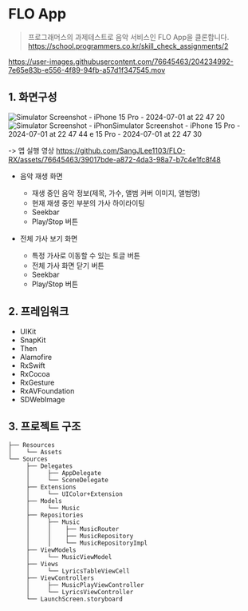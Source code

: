 # FLO App
> 프로그래머스의 과제테스트로 음악 서비스인 FLO App을 클론합니다.<br>
https://school.programmers.co.kr/skill_check_assignments/2

https://user-images.githubusercontent.com/76645463/204234992-7e65e83b-e556-4f89-94fb-a57d1f347545.mov

## 1. 화면구성
![Simulator Screenshot - iPhone 15 Pro - 2024-07-01 at 22 47 20](https://github.com/SangJLee1103/FLO-RX/assets/76645463/23195f3a-8b67-48fb-ad63-e2e6d8fb0504)
![Simulator Screenshot - iPhon![Simulator Screenshot - iPhone 15 Pro - 2024-07-01 at 22 47 44](https://github.com/SangJLee1103/FLO-RX/assets/76645463/14f3b925-65f7-4523-bce5-c4a1a5a91d13)
e 15 Pro - 2024-07-01 at 22 47 30](https://github.com/SangJLee1103/FLO-RX/assets/76645463/80ecc955-3f9b-49dd-9682-46fcc5e7a28b)

-> 앱 실행 영상
https://github.com/SangJLee1103/FLO-RX/assets/76645463/39017bde-a872-4da3-98a7-b7c4e1fc8f48



- 음악 재생 화면
  - 재생 중인 음악 정보(제목, 가수, 앨범 커버 이미지, 앨범명)
  - 현재 재생 중인 부분의 가사 하이라이팅
  - Seekbar
  - Play/Stop 버튼


- 전체 가사 보기 화면
  - 특정 가사로 이동할 수 있는 토글 버튼
  - 전체 가사 화면 닫기 버튼
  - Seekbar
  - Play/Stop 버튼

## 2. 프레임워크
- UIKit
- SnapKit
- Then
- Alamofire
- RxSwift
- RxCocoa
- RxGesture
- RxAVFoundation
- SDWebImage


## 3. 프로젝트 구조

```
├── Resources
│    └── Assets
└── Sources
     ├── Delegates
     │     ├── AppDelegate
     │     └── SceneDelegate
     ├── Extensions
     │     └── UIColor+Extension
     ├── Models
     │     └── Music
     ├── Repositories
     │     ├── Music
     │     │    ├── MusicRouter
     │     │    ├── MusicRepository
     │     │    └── MusicRepositoryImpl             
     ├── ViewModels
     │     └── MusicViewModel
     ├── Views
     │     └── LyricsTableViewCell
     ├── ViewControllers
     │     ├── MusicPlayViewController
     │     └── LyricsViewController
     └── LaunchScreen.storyboard
```
